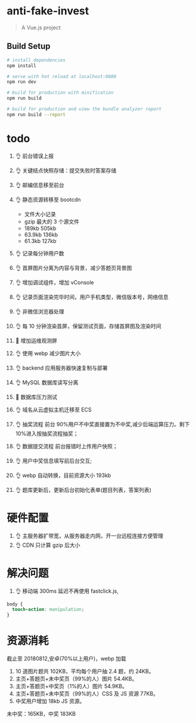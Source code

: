 # anti-fake-invest

> A Vue.js project

## Build Setup

```bash
# install dependencies
npm install

# serve with hot reload at localhost:8080
npm run dev

# build for production with minification
npm run build

# build for production and view the bundle analyzer report
npm run build --report
```

# todo

1.  👌 前台错误上报
2.  👌 关键结点快照存储：提交失败时答案存储
3.  👌 邮编信息移至前台
4.  👌 静态资源转移至 bootcdn

    - 文件大小记录
    - gzip 最大的 3 个源文件
    - 189kb 505kb
    - 63.9kb 136kb
    - 61.3kb 127kb

5.  👌 记录每分钟用户数
6.  👌 首屏图片分离为内容与背景，减少答题页背景图
7.  👌 增加调试组件，增加 vConsole
8.  👌 记录页面渲染完毕时间，用户手机类型，微信版本号，网络信息
9.  👌 非微信浏览器处理
10. 👌 每 10 分钟渲染首屏，保留测试页面，存储首屏图及渲染时间
11. 🚩 增加运维观测屏
12. 👌 使用 webp 减少图片大小
13. 👌 backend 应用服务器快速复制与部署
14. 👌 MySQL 数据库读写分离
15. 🚩 数据库压力测试
16. 👌 域名从云虚拟主机迁移至 ECS

17. 👌 抽奖流程
    前台 90%用户不中奖直接置为不中奖,减少后端运算压力。剩下 10%进入按抽奖流程抽奖；

18. 👌 数据提交流程
    前台报错时上传用户快照；

19. 👌 用户中奖信息填写前后台交互;
20. 👌 webp 自动转换，目前资源大小 193kb

21. 👌 题库更新后，更新后台初始化表单(题目列表，答案列表)

# 硬件配置

1.  👌 主服务器扩带宽，从服务器走内网，开一台远程连接方便管理
2.  👌 CDN 只计算 gzip 后大小

# 解决问题

1.  👌 移动端 300ms 延迟不再使用 fastclick.js,

```css
body {
  touch-action: manipulation;
}
```

# 资源消耗

截止至 20180812,安卓(70%以上用户)，webp 加载

1.  10 道图片题共 102KB，平均每个用户抽 2.4 题，约 24KB。
2.  主页+答题页+未中奖页（99%的人）图片 54.4KB。
3.  主页+答题页+中奖页（1%的人）图片 54.9KB。
4.  主页+答题页+未中奖页（99%的人）CSS 及 JS 资源 77KB。
5.  中奖用户增加 18kb JS 资源。

未中奖：165KB，中奖 183KB
